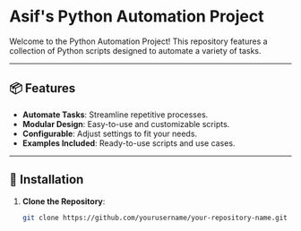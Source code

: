 # Asif's Python Automation Project

Welcome to the Python Automation Project! This repository features a collection of Python scripts designed to automate a variety of tasks.

---

## 📦 Features

- **Automate Tasks**: Streamline repetitive processes.
- **Modular Design**: Easy-to-use and customizable scripts.
- **Configurable**: Adjust settings to fit your needs.
- **Examples Included**: Ready-to-use scripts and use cases.

---

## 🚀 Installation

1. **Clone the Repository**:

   ```bash
   git clone https://github.com/yourusername/your-repository-name.git
